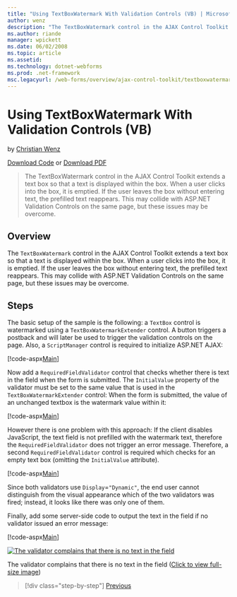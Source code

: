 ```yaml
---
title: "Using TextBoxWatermark With Validation Controls (VB) | Microsoft Docs"
author: wenz
description: "The TextBoxWatermark control in the AJAX Control Toolkit extends a text box so that a text is displayed within the box. When a user clicks into the box, it i..."
ms.author: riande
manager: wpickett
ms.date: 06/02/2008
ms.topic: article
ms.assetid: 
ms.technology: dotnet-webforms
ms.prod: .net-framework
msc.legacyurl: /web-forms/overview/ajax-control-toolkit/textboxwatermark/using-textboxwatermark-with-validation-controls-vb
---
```

Using TextBoxWatermark With Validation Controls (VB)
====================
by [Christian Wenz](https://github.com/wenz)

[Download Code](http://download.microsoft.com/download/9/3/f/93f8daea-bebd-4821-833b-95205389c7d0/TextBoxWatermark2.vb.zip) or [Download PDF](http://download.microsoft.com/download/b/6/a/b6ae89ee-df69-4c87-9bfb-ad1eb2b23373/textboxwatermark2VB.pdf)

> The TextBoxWatermark control in the AJAX Control Toolkit extends a text box so that a text is displayed within the box. When a user clicks into the box, it is emptied. If the user leaves the box without entering text, the prefilled text reappears. This may collide with ASP.NET Validation Controls on the same page, but these issues may be overcome.


## Overview

The `TextBoxWatermark` control in the AJAX Control Toolkit extends a text box so that a text is displayed within the box. When a user clicks into the box, it is emptied. If the user leaves the box without entering text, the prefilled text reappears. This may collide with ASP.NET Validation Controls on the same page, but these issues may be overcome.

## Steps

The basic setup of the sample is the following: a `TextBox` control is watermarked using a `TextBoxWatermarkExtender` control. A button triggers a postback and will later be used to trigger the validation controls on the page. Also, a `ScriptManager` control is required to initialize ASP.NET AJAX:

[!code-aspx[Main](using-textboxwatermark-with-validation-controls-vb/samples/sample1.aspx)]

Now add a `RequiredFieldValidator` control that checks whether there is text in the field when the form is submitted. The `InitialValue` property of the validator must be set to the same value that is used in the `TextBoxWatermarkExtender` control: When the form is submitted, the value of an unchanged textbox is the watermark value within it:

[!code-aspx[Main](using-textboxwatermark-with-validation-controls-vb/samples/sample2.aspx)]

However there is one problem with this approach: If the client disables JavaScript, the text field is not prefilled with the watermark text, therefore the `RequiredFieldValidator` does not trigger an error message. Therefore, a second `RequiredFieldValidator` control is required which checks for an empty text box (omitting the `InitialValue` attribute).

[!code-aspx[Main](using-textboxwatermark-with-validation-controls-vb/samples/sample3.aspx)]

Since both validators use `Display`=`"Dynamic"`, the end user cannot distinguish from the visual appearance which of the two validators was fired; instead, it looks like there was only one of them.

Finally, add some server-side code to output the text in the field if no validator issued an error message:

[!code-aspx[Main](using-textboxwatermark-with-validation-controls-vb/samples/sample4.aspx)]


[![The validator complains that there is no text in the field](using-textboxwatermark-with-validation-controls-vb/_static/image2.png)](using-textboxwatermark-with-validation-controls-vb/_static/image1.png)

The validator complains that there is no text in the field ([Click to view full-size image](using-textboxwatermark-with-validation-controls-vb/_static/image3.png))

>[!div class="step-by-step"]
[Previous](using-textboxwatermark-in-a-formview-vb.md)